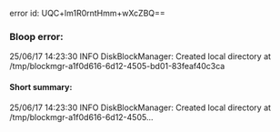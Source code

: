 error id: UQC+lm1R0rntHmm+wXcZBQ==
### Bloop error:

25/06/17 14:23:30 INFO DiskBlockManager: Created local directory at /tmp/blockmgr-a1f0d616-6d12-4505-bd01-83feaf40c3ca
#### Short summary: 

25/06/17 14:23:30 INFO DiskBlockManager: Created local directory at /tmp/blockmgr-a1f0d616-6d12-4505...